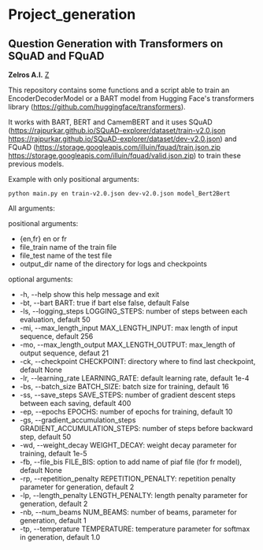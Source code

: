 # Project_generation

## Question Generation with Transformers on SQuAD and FQuAD

**Zelros A.I.** [Z](logo.jpg)

This repository contains some functions and a script able to train an EncoderDecoderModel or a BART model from Hugging Face's transformers library (https://github.com/huggingface/transformers).

It works with BART, BERT and CamemBERT and it uses SQuAD (https://rajpurkar.github.io/SQuAD-explorer/dataset/train-v2.0.json
https://rajpurkar.github.io/SQuAD-explorer/dataset/dev-v2.0.json) and FQuAD (https://storage.googleapis.com/illuin/fquad/train.json.zip
 https://storage.googleapis.com/illuin/fquad/valid.json.zip) to train these previous models.

Example with only positional arguments:
```
python main.py en train-v2.0.json dev-v2.0.json model_Bert2Bert
```

All arguments:

positional arguments:

- {en,fr}               en or fr
- file_train            name of the train file
- file_test             name of the test file
- output_dir            name of the directory for logs and checkpoints

optional arguments:

-  -h, --help show this help message and exit
-  -bt, --bart BART: true if bart else false, default False
-  -ls, --logging_steps LOGGING_STEPS: number of steps between each evaluation, default 50
-  -mi, --max_length_input MAX_LENGTH_INPUT: max length of input sequence, default 256
-  -mo, --max_length_output MAX_LENGTH_OUTPUT: max_length of output sequence, defaut 21
-  -ck, --checkpoint CHECKPOINT: directory where to find last checkpoint, default None
-  -lr, --learning_rate LEARNING_RATE: default learning rate, default 1e-4
-  -bs, --batch_size BATCH_SIZE: batch size for training, default 16
-  -ss, --save_steps SAVE_STEPS: number of gradient descent steps between each saving, default 400
-  -ep, --epochs EPOCHS: number of epochs for training, default 10
-  -gs, --gradient_accumulation_steps GRADIENT_ACCUMULATION_STEPS: number of steps before backward step, default 50
-  -wd, --weight_decay WEIGHT_DECAY: weight decay parameter for training, default 1e-5
-  -fb, --file_bis FILE_BIS: option to add name of piaf file (for fr model), default None
-  -rp, --repetition_penalty REPETITION_PENALTY: repetition penalty parameter for generation, default 2
-  -lp, --length_penalty LENGTH_PENALTY: length penalty parameter for generation, default 2
-  -nb, --num_beams NUM_BEAMS: number of beams, parameter for generation, default 1
-  -tp, --temperature TEMPERATURE: temperature parameter for softmax in generation, default 1.0